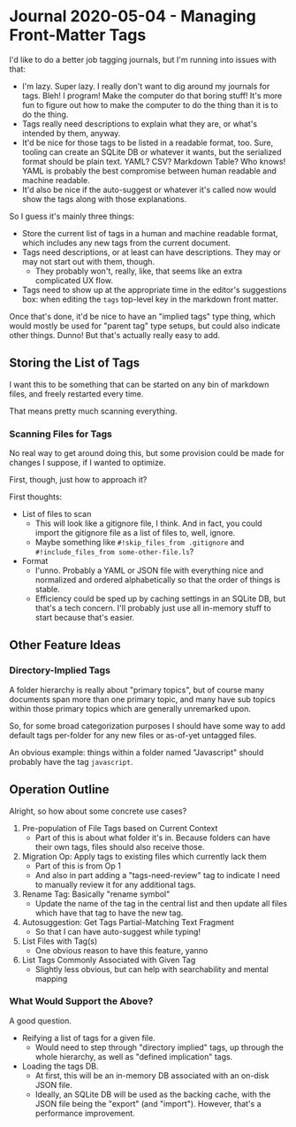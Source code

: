Journal 2020-05-04 - Managing Front-Matter Tags
========

I'd like to do a better job tagging journals, but I'm running into issues with that:

- I'm lazy.  Super lazy.  I really don't want to dig around my journals for tags.  Bleh!  I program!  Make the computer do that boring stuff!  It's more fun to figure out how to make the computer to do the thing than it is to do the thing.
- Tags really need descriptions to explain what they are, or what's intended by them, anyway.
- It'd be nice for those tags to be listed in a readable format, too.  Sure, tooling can create an SQLite DB or whatever it wants, but the serialized format should be plain text.  YAML?  CSV?  Markdown Table?  Who knows!  YAML is probably the best compromise between human readable and machine readable.
- It'd also be nice if the auto-suggest or whatever it's called now would show the tags along with those explanations.

So I guess it's mainly three things:

- Store the current list of tags in a human and machine readable format, which includes any new tags from the current document.
- Tags need descriptions, or at least can have descriptions.  They may or may not start out with them, though.
    - They probably won't, really, like, that seems like an extra complicated UX flow.
- Tags need to show up at the appropriate time in the editor's suggestions box: when editing the `tags` top-level key in the markdown front matter.

Once that's done, it'd be nice to have an "implied tags" type thing, which would mostly be used for "parent tag" type setups, but could also indicate other things.  Dunno!  But that's actually really easy to add.



## Storing the List of Tags

I want this to be something that can be started on any bin of markdown files, and freely restarted every time.

That means pretty much scanning everything.


### Scanning Files for Tags

No real way to get around doing this, but some provision could be made for changes I suppose, if I wanted to optimize.

First, though, just how to approach it?

First thoughts:

- List of files to scan
    - This will look like a gitignore file, I think.  And in fact, you could import the gitignore file as a list of files to, well, ignore.
    - Maybe something like `#!skip_files_from .gitignore` and `#!include_files_from some-other-file.ls`?
- Format
    - I'unno.  Probably a YAML or JSON file with everything nice and normalized and ordered alphabetically so that the order of things is stable.
    - Efficiency could be sped up by caching settings in an SQLite DB, but that's a tech concern.  I'll probably just use all in-memory stuff to start because that's easier.



## Other Feature Ideas


### Directory-Implied Tags

A folder hierarchy is really about "primary topics", but of course many documents span more than one primary topic, and many have sub topics within those primary topics which are generally unremarked upon.

So, for some broad categorization purposes I should have some way to add default tags per-folder for any new files or as-of-yet untagged files.

An obvious example: things within a folder named "Javascript" should probably have the tag `javascript`.



## Operation Outline

Alright, so how about some concrete use cases?

1. Pre-population of File Tags based on Current Context
    - Part of this is about what folder it's in.  Because folders can have their own tags, files should also receive those.
2. Migration Op: Apply tags to existing files which currently lack them
    - Part of this is from Op 1
    - And also in part adding a "tags-need-review" tag to indicate I need to manually review it for any additional tags.
3. Rename Tag: Basically "rename symbol"
    - Update the name of the tag in the central list and then update all files which have that tag to have the new tag.
4. Autosuggestion: Get Tags Partial-Matching Text Fragment
    - So that I can have auto-suggest while typing!
5. List Files with Tag(s)
    - One obvious reason to have this feature, yanno
6. List Tags Commonly Associated with Given Tag
    - Slightly less obvious, but can help with searchability and mental mapping


### What Would Support the Above?

A good question.

- Reifying a list of tags for a given file.
    - Would need to step through "directory implied" tags, up through the whole hierarchy, as well as "defined implication" tags.
- Loading the tags DB.
    - At first, this will be an in-memory DB associated with an on-disk JSON file.
    - Ideally, an SQLite DB will be used as the backing cache, with the JSON file being the "export" (and "import").  However, that's a performance improvement.
